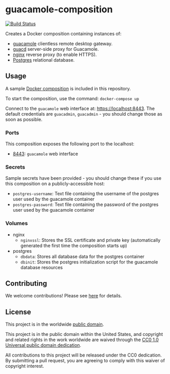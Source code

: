 # guacamole-composition #

[![Build Status](https://travis-ci.com/cisagov/guacamole-composition.svg?branch=develop)](https://travis-ci.com/cisagov/guacamole-composition)

Creates a Docker composition containing instances of:

- [guacamole](https://hub.docker.com/r/guacamole/guacamole/) clientless
remote desktop gateway.
- [guacd](https://hub.docker.com/r/guacamole/guacd/) server-side proxy for
Guacamole.
- [nginx](https://hub.docker.com/_/nginx) reverse proxy (to enable HTTPS).
- [Postgres](https://hub.docker.com/_/postgres/) relational database.

## Usage ##

A sample [Docker composition](docker-compose.yml) is included
in this repository.

To start the composition, use the command: `docker-compose up`

Connect to the `guacamole` web interface at:
[https://localhost:8443](https://localhost:8443).
The default credentials are `guacadmin`, `guacadmin` - you should change those
as soon as possible.

### Ports ###

This composition exposes the following port to the localhost:

- [8443](http://localhost:8443): `guacamole` web interface

### Secrets ###

Sample secrets have been provided - you should change these if you use this
composition on a publicly-accessible host:

- `postgres-username`: Text file containing the username of the postgres user
used by the guacamole container
- `postgres-password`: Text file containing the password of the postgres user
used by the guacamole container

### Volumes ###

- nginx
  - `nginxssl`: Stores the SSL certificate and private key (automatically
  generated the first time the composition starts up)
- postgres
  - `dbdata`: Stores all database data for the postgres container
  - `dbinit`: Stores the postgres initialization script for the guacamole
  database resources

## Contributing ##

We welcome contributions!  Please see [here](CONTRIBUTING.md) for
details.

## License ##

This project is in the worldwide [public domain](LICENSE).

This project is in the public domain within the United States, and
copyright and related rights in the work worldwide are waived through
the [CC0 1.0 Universal public domain
dedication](https://creativecommons.org/publicdomain/zero/1.0/).

All contributions to this project will be released under the CC0
dedication. By submitting a pull request, you are agreeing to comply
with this waiver of copyright interest.
